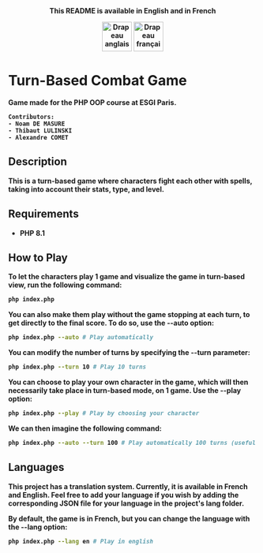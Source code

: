 
<center><b>This README is available in English and in French<b>

<a href="README.md"><img src="https://upload.wikimedia.org/wikipedia/commons/8/83/Flag_of_the_United_Kingdom_%283-5%29.svg" alt="Drapeau anglais" width="60"/></a>
<a href="readme/README-fr.md"><img src="https://upload.wikimedia.org/wikipedia/commons/c/c3/Flag_of_France.svg" alt="Drapeau français" width="60"></a>
</center>

# Turn-Based Combat Game
Game made for the PHP OOP course at ESGI Paris.

    Contributors:
    - Noam DE MASURE
    - Thibaut LULINSKI
    - Alexandre COMET
## Description
This is a turn-based game where characters fight each other with spells, taking into account their stats, type, and level.
## Requirements
- PHP 8.1

## How to Play
To let the characters play 1 game and visualize the game in turn-based view, run the following command:
```bash
php index.php
```

You can also make them play without the game stopping at each turn, to get directly to the final score. To do so, use the **--auto** option:
```bash
php index.php --auto # Play automatically
```

You can modify the number of turns by specifying the **--turn** parameter:
```bash
php index.php --turn 10 # Play 10 turns
```

You can choose to play your own character in the game, which will then necessarily take place in turn-based mode, on 1 game. Use the --play option:
```bash
php index.php --play # Play by choosing your character
```

We can then imagine the following command:
```bash
php index.php --auto --turn 100 # Play automatically 100 turns (useful for getting statistics)
```

## Languages

This project has a translation system. Currently, it is available in French and English.
Feel free to add your language if you wish by adding the corresponding **JSON** file for your language in the project's **lang** folder.

By default, the game is in **French**, but you can change the language with the **--lang** option:
```bash
php index.php --lang en # Play in english
```